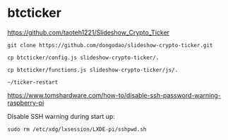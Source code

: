 # btcticker
https://github.com/taoteh1221/Slideshow_Crypto_Ticker

    git clone https://github.com/dongodao/slideshow-crypto-ticker.git
    
    cp btcticker/config.js slideshow-crypto-ticker/.
    
    cp btcticker/functions.js slideshow-crypto-ticker/js/.
    
    ~/ticker-restart


https://www.tomshardware.com/how-to/disable-ssh-password-warning-raspberry-pi

Disable SSH warning during start up: 	
    
    sudo rm /etc/xdg/lxsession/LXDE-pi/sshpwd.sh

